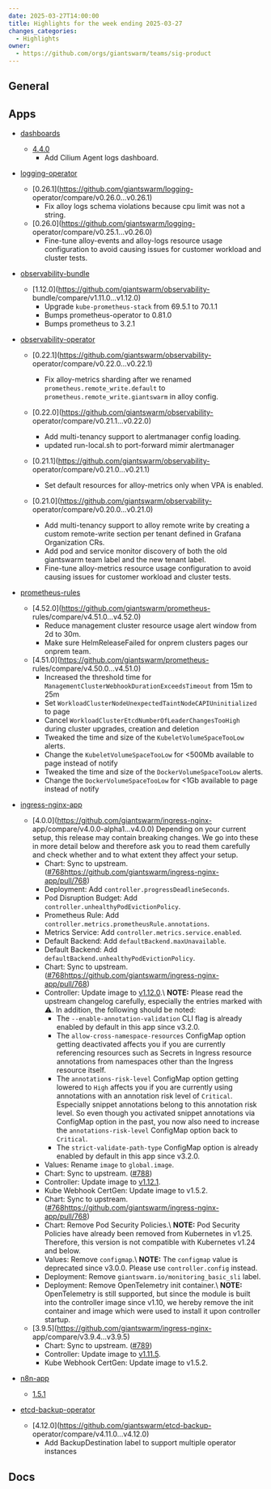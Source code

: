 ```yaml
---
date: 2025-03-27T14:00:00
title: Highlights for the week ending 2025-03-27
changes_categories:
  - Highlights
owner:
  - https://github.com/orgs/giantswarm/teams/sig-product
---
```


## General

<!-- This where BREAKING CHANGES ARE HIGHLIGHTED -->

## Apps

- [dashboards](https://github.com/giantswarm/dashboards) 
  - [4.4.0](https://github.com/giantswarm/dashboards/compare/v4.3.1...v4.4.0) 
      * Add Cilium Agent logs dashboard.
- [logging-operator](https://github.com/giantswarm/logging-operator) 
  - [0.26.1](https://github.com/giantswarm/logging-
operator/compare/v0.26.0...v0.26.1) 
      * Fix alloy logs schema violations because cpu limit was not a string.
  - [0.26.0](https://github.com/giantswarm/logging-
operator/compare/v0.25.1...v0.26.0) 
      * Fine-tune alloy-events and alloy-logs resource usage configuration to avoid causing issues for customer workload and cluster tests. 


- [observability-bundle](https://github.com/giantswarm/observability-bundle) 
  - [1.12.0](https://github.com/giantswarm/observability-
bundle/compare/v1.11.0...v1.12.0) 
      * Upgrade `kube-prometheus-stack` from 69.5.1 to 70.1.1
      * Bumps prometheus-operator to 0.81.0
      * Bumps prometheus to 3.2.1
- [observability-operator](https://github.com/giantswarm/observability-operator) 
  - [0.22.1](https://github.com/giantswarm/observability-
operator/compare/v0.22.0...v0.22.1) 
      * Fix alloy-metrics sharding after we renamed `prometheus.remote_write.default` to `prometheus.remote_write.giantswarm` in alloy config.
  - [0.22.0](https://github.com/giantswarm/observability-
operator/compare/v0.21.1...v0.22.0) 
      * Add multi-tenancy support to alertmanager config loading.
      * updated run-local.sh to port-forward mimir alertmanager 


  - [0.21.1](https://github.com/giantswarm/observability-
operator/compare/v0.21.0...v0.21.1) 
      * Set default resources for alloy-metrics only when VPA is enabled. 


  - [0.21.0](https://github.com/giantswarm/observability-
operator/compare/v0.20.0...v0.21.0) 
      * Add multi-tenancy support to alloy remote write by creating a custom remote-write section per tenant defined in Grafana Organization CRs.
      * Add pod and service monitor discovery of both the old giantswarm team label and the new tenant label.
      * Fine-tune alloy-metrics resource usage configuration to avoid causing issues for customer workload and cluster tests. 


- [prometheus-rules](https://github.com/giantswarm/prometheus-rules) 
  - [4.52.0](https://github.com/giantswarm/prometheus-
rules/compare/v4.51.0...v4.52.0) 
      * Reduce management cluster resource usage alert window from 2d to 30m.
      * Make sure HelmReleaseFailed for onprem clusters pages our onprem team.
  - [4.51.0](https://github.com/giantswarm/prometheus-
rules/compare/v4.50.0...v4.51.0) 
      * Increased the threshold time for `ManagementClusterWebhookDurationExceedsTimeout` from 15m to 25m
      * Set `WorkloadClusterNodeUnexpectedTaintNodeCAPIUninitialized` to page
      * Cancel `WorkloadClusterEtcdNumberOfLeaderChangesTooHigh` during cluster upgrades, creation and deletion
      * Tweaked the time and size of the `KubeletVolumeSpaceTooLow` alerts.
      * Change the `KubeletVolumeSpaceTooLow` for <500Mb available to page instead of notify
      * Tweaked the time and size of the `DockerVolumeSpaceTooLow` alerts.
      * Change the `DockerVolumeSpaceTooLow` for <1Gb available to page instead of notify 


- [ingress-nginx-app](https://github.com/giantswarm/ingress-nginx-app) 
  - [4.0.0](https://github.com/giantswarm/ingress-nginx-
app/compare/v4.0.0-alpha1...v4.0.0) 
Depending on your current setup, this release may contain breaking changes. We
go into these in more detail below and therefore ask you to read them
carefully and check whether and to what extent they affect your setup.
      * Chart: Sync to upstream. ([#768]()https://github.com/giantswarm/ingress-nginx-app/pull/768)
      * Deployment: Add `controller.progressDeadlineSeconds`.
      * Pod Disruption Budget: Add `controller.unhealthyPodEvictionPolicy`.
      * Prometheus Rule: Add `controller.metrics.prometheusRule.annotations`.
      * Metrics Service: Add `controller.metrics.service.enabled`.
      * Default Backend: Add `defaultBackend.maxUnavailable`.
      * Default Backend: Add `defaultBackend.unhealthyPodEvictionPolicy`.
      * Chart: Sync to upstream. ([#768]()https://github.com/giantswarm/ingress-nginx-app/pull/768)
      * Controller: Update image to [v1.12.0](https://github.com/kubernetes/ingress-nginx/blob/main/changelog/controller-1.12.0.md).\ **NOTE:** Please read the upstream changelog carefully, especially the entries marked with ⚠️. In addition, the following should be noted:
        * The `--enable-annotation-validation` CLI flag is already enabled by default in this app since v3.2.0.
        * The `allow-cross-namespace-resources` ConfigMap option getting deactivated affects you if you are currently referencing resources such as Secrets in Ingress resource annotations from namespaces other than the Ingress resource itself.
        * The `annotations-risk-level` ConfigMap option getting lowered to `High` affects you if you are currently using annotations with an annotation risk level of `Critical`. Especially snippet annotations belong to this annotation risk level. So even though you activated snippet annotations via ConfigMap option in the past, you now also need to increase the `annotations-risk-level` ConfigMap option back to `Critical`.
        * The `strict-validate-path-type` ConfigMap option is already enabled by default in this app since v3.2.0.
      * Values: Rename `image` to `global.image`.
      * Chart: Sync to upstream. ([#788](https://github.com/giantswarm/ingress-nginx-app/pull/788))
      * Controller: Update image to [v1.12.1](https://github.com/kubernetes/ingress-nginx/blob/main/changelog/controller-1.12.1.md).
      * Kube Webhook CertGen: Update image to v1.5.2.
      * Chart: Sync to upstream. ([#768]()https://github.com/giantswarm/ingress-nginx-app/pull/768)
      * Chart: Remove Pod Security Policies.\ **NOTE:** Pod Security Policies have already been removed from Kubernetes in v1.25. Therefore, this version is not compatible with Kubernetes v1.24 and below.
      * Values: Remove `configmap`.\ **NOTE:** The `configmap` value is deprecated since v3.0.0. Please use `controller.config` instead.
      * Deployment: Remove `giantswarm.io/monitoring_basic_sli` label.
      * Deployment: Remove OpenTelemetry init container.\ **NOTE:** OpenTelemetry is still supported, but since the module is built into the controller image since v1.10, we hereby remove the init container and image which were used to install it upon controller startup.
  - [3.9.5](https://github.com/giantswarm/ingress-nginx-
app/compare/v3.9.4...v3.9.5) 
      * Chart: Sync to upstream. ([#789](https://github.com/giantswarm/ingress-nginx-app/pull/789))
      * Controller: Update image to [v1.11.5](https://github.com/kubernetes/ingress-nginx/blob/main/changelog/controller-1.11.5.md).
      * Kube Webhook CertGen: Update image to v1.5.2. 


- [n8n-app](https://github.com/giantswarm/n8n-app) 
  - [1.5.1](https://github.com/giantswarm/n8n-app/compare/v0.2.0...v1.5.1) 
- [etcd-backup-operator](https://github.com/giantswarm/etcd-backup-operator) 
  - [4.12.0](https://github.com/giantswarm/etcd-backup-
operator/compare/v4.11.0...v4.12.0) 
      * Add BackupDestination label to support multiple operator instances

## Docs

<!-- FER is filling this one -->

